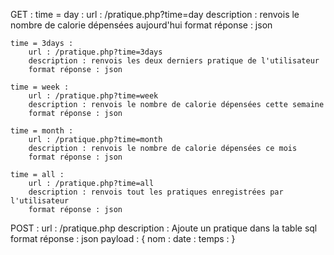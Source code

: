 GET : 
    time = day :
        url : /pratique.php?time=day
        description : renvois le nombre de calorie dépensées aujourd'hui
        format réponse : json
    
    time = 3days :
        url : /pratique.php?time=3days
        description : renvois les deux derniers pratique de l'utilisateur
        format réponse : json
    
    time = week :
        url : /pratique.php?time=week
        description : renvois le nombre de calorie dépensées cette semaine
        format réponse : json

    time = month :
        url : /pratique.php?time=month
        description : renvois le nombre de calorie dépensées ce mois
        format réponse : json
    
    time = all :
        url : /pratique.php?time=all
        description : renvois tout les pratiques enregistrées par l'utilisateur
        format réponse : json

POST :
    url : /pratique.php
    description : Ajoute un pratique dans la table sql
    format réponse : json
    payload : {
        nom :
        date :
        temps :
    }